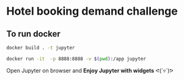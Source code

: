 # Hotel booking demand challenge

## To run docker
```Bash
docker build . -t jupyter 
```
```Bash
docker run -it  -p 8888:8888 -v $(pwd):/app jupyter
```
Open Jupyter on browser and **Enjoy Jupyter with widgets** ᕙ(`▿´)ᕗ
